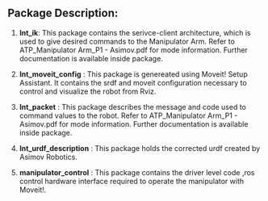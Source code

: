 ## Package Description:

1. **lnt_ik**: This package contains the serivce-client architecture, which is used to give desired commands to the Manipulator Arm.
Refer to ATP_Manipulator Arm_P1 - Asimov.pdf for mode information. Further documentation is available inside package.

2. **lnt_moveit_config** : This package is genereated using Moveit! Setup Assistant. It contains the srdf and moveit configuration necessary to control and visualize the robot from Rviz.

3. **lnt_packet** : This package describes the message and code used to command values to the robot. Refer to ATP_Manipulator Arm_P1 - Asimov.pdf for mode information. Further documentation is available inside package.

4. **lnt_urdf_description** : This package holds the corrected urdf created by Asimov Robotics.

5. **manipulator_control** : This package contains the driver level code ,ros control hardware interface required to operate the manipulator with Moveit!.
